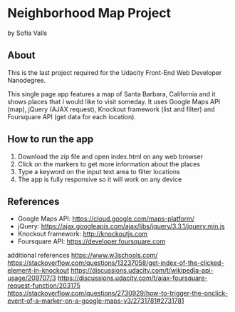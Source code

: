 # Neighborhood Map Project
by Sofia Valls

## About
This is the last project required for the Udacity Front-End Web Developer Nanodegree.

This single page app features a map of Santa Barbara, California and it shows places that I would like to visit someday.
It uses Google Maps API (map), jQuery (AJAX request), Knockout framework (list and filter) and
Foursquare API (get data for each location).

## How to run the app
1. Download the zip file and open index.html on any web browser
2. Click on the markers to get more information about the places
3. Type a keyword on the input text area to filter locations 
4. The app is fully responsive so it will work on any device

## References
- Google Maps API: https://cloud.google.com/maps-platform/
- jQuery: https://ajax.googleapis.com/ajax/libs/jquery/3.3.1/jquery.min.js 
- Knockout framework: http://knockoutjs.com
- Foursquare API: https://developer.foursquare.com

additional references
https://www.w3schools.com/
https://stackoverflow.com/questions/13237058/get-index-of-the-clicked-element-in-knockout
https://discussions.udacity.com/t/wikipedia-api-usage/209707/3
https://discussions.udacity.com/t/ajax-foursquare-request-function/203175
https://stackoverflow.com/questions/2730929/how-to-trigger-the-onclick-event-of-a-marker-on-a-google-maps-v3/2731781#2731781
